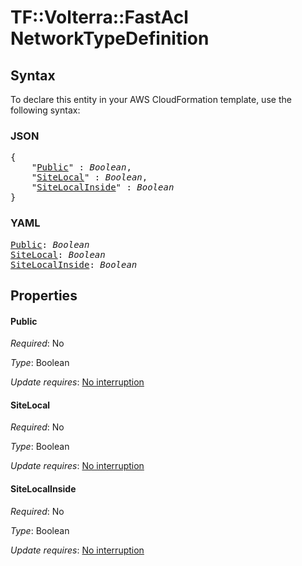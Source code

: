 # TF::Volterra::FastAcl NetworkTypeDefinition

## Syntax

To declare this entity in your AWS CloudFormation template, use the following syntax:

### JSON

<pre>
{
    "<a href="#public" title="Public">Public</a>" : <i>Boolean</i>,
    "<a href="#sitelocal" title="SiteLocal">SiteLocal</a>" : <i>Boolean</i>,
    "<a href="#sitelocalinside" title="SiteLocalInside">SiteLocalInside</a>" : <i>Boolean</i>
}
</pre>

### YAML

<pre>
<a href="#public" title="Public">Public</a>: <i>Boolean</i>
<a href="#sitelocal" title="SiteLocal">SiteLocal</a>: <i>Boolean</i>
<a href="#sitelocalinside" title="SiteLocalInside">SiteLocalInside</a>: <i>Boolean</i>
</pre>

## Properties

#### Public

_Required_: No

_Type_: Boolean

_Update requires_: [No interruption](https://docs.aws.amazon.com/AWSCloudFormation/latest/UserGuide/using-cfn-updating-stacks-update-behaviors.html#update-no-interrupt)

#### SiteLocal

_Required_: No

_Type_: Boolean

_Update requires_: [No interruption](https://docs.aws.amazon.com/AWSCloudFormation/latest/UserGuide/using-cfn-updating-stacks-update-behaviors.html#update-no-interrupt)

#### SiteLocalInside

_Required_: No

_Type_: Boolean

_Update requires_: [No interruption](https://docs.aws.amazon.com/AWSCloudFormation/latest/UserGuide/using-cfn-updating-stacks-update-behaviors.html#update-no-interrupt)

